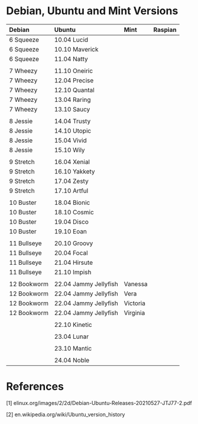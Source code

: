 # Debian, Ubuntu and Mint Versions



| Debian               | Ubuntu                 | Mint                | Raspian              | 
| :------------------- | :--------------------- | :------------------ | :------------------- |
| 6 Squeeze            | 10.04 Lucid            |                     |                      | 
| 6 Squeeze            | 10.10 Maverick         |                     |                      |
| 6 Squeeze            | 11.04 Natty            |                     |                      |
|                      |                        |                     |                      |
| 7 Wheezy             | 11.10 Oneiric          |                     |                      |
| 7 Wheezy             | 12.04 Precise          |                     |                      | 
| 7 Wheezy             | 12.10 Quantal          |                     |                      | 
| 7 Wheezy             | 13.04 Raring           |                     |                      | 
| 7 Wheezy             | 13.10 Saucy            |                     |                      |
|                      |                        |                     |                      |
| 8 Jessie             | 14.04 Trusty           |                     |                      |
| 8 Jessie             | 14.10 Utopic           |                     |                      | 
| 8 Jessie             | 15.04 Vivid            |                     |                      | 
| 8 Jessie             | 15.10 Wily             |                     |                      | 
|                      |                        |                     |                      |
| 9  Stretch           | 16.04 Xenial           |                     |                      | 
| 9  Stretch           | 16.10 Yakkety          |                     |                      | 
| 9  Stretch           | 17.04 Zesty            |                     |                      | 
| 9  Stretch           | 17.10 Artful           |                     |                      | 
|                      |                        |                     |                      |
| 10 Buster            | 18.04 Bionic           |                     |                      |
| 10 Buster            | 18.10 Cosmic           |                     |                      |
| 10 Buster            | 19.04 Disco            |                     |                      |
| 10 Buster            | 19.10 Eoan             |                     |                      |
|                      |                        |                     |                      |
| 11 Bullseye          | 20.10 Groovy           |                     |                      |  
| 11 Bullseye          | 20.04 Focal            |                     |                      |
| 11 Bullseye          | 21.04 Hirsute          |                     |                      |
| 11 Bullseye          | 21.10 Impish           |                     |                      |
|                      |                        |                     |                      |
| 12 Bookworm          | 22.04 Jammy Jellyfish  | Vanessa             |                      |
| 12 Bookworm          | 22.04 Jammy Jellyfish  | Vera                |                      |
| 12 Bookworm          | 22.04 Jammy Jellyfish  | Victoria            |                      |
| 12 Bookworm          | 22.04 Jammy Jellyfish  | Virginia            |                      |
|                      |                        |                     |                      |
|                      | 22.10 Kinetic          |                     |                      |
|                      |                        |                     |                      |
|                      | 23.04 Lunar            |                     |                      |
|                      |                        |                     |                      |
|                      | 23.10 Mantic           |                     |                      |
|                      |                        |                     |                      |
|                      | 24.04 Noble            |                     |                      |

# References

[1]    elinux.org/images/2/2d/Debian-Ubuntu-Releases-20210527-JTJ77-2.pdf

[2]    en.wikipedia.org/wiki/Ubuntu_version_history






